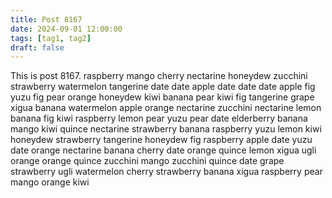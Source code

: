```yaml
---
title: Post 8167
date: 2024-09-01 12:00:00
tags: [tag1, tag2]
draft: false
---
```

This is post 8167.
raspberry
mango
cherry
nectarine
honeydew
zucchini
strawberry
watermelon
tangerine
date
date
apple
date
date
date
apple
fig
yuzu
fig
pear
orange
honeydew
kiwi
banana
pear
kiwi
fig
tangerine
grape
xigua
banana
watermelon
apple
orange
nectarine
zucchini
nectarine
lemon
banana
fig
kiwi
raspberry
lemon
pear
yuzu
pear
date
elderberry
banana
mango
kiwi
quince
nectarine
strawberry
banana
raspberry
yuzu
lemon
kiwi
honeydew
strawberry
tangerine
honeydew
fig
raspberry
apple
date
yuzu
date
orange
nectarine
banana
cherry
date
orange
quince
lemon
xigua
ugli
orange
orange
quince
zucchini
mango
zucchini
quince
date
grape
strawberry
ugli
watermelon
cherry
strawberry
banana
xigua
raspberry
pear
mango
orange
kiwi
